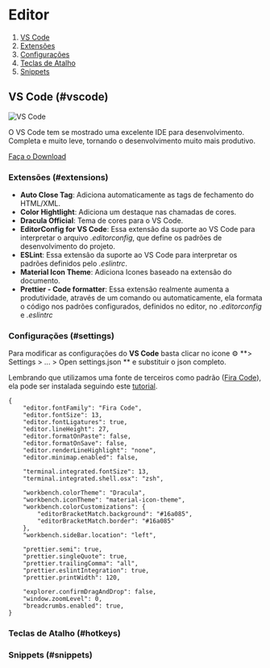 # Editor

1. [VS Code](#vscode)
2. [Extensões](#extensions)
3. [Configurações](#settings)
4. [Teclas de Atalho](#hotkeys)
5. [Snippets](#snippets)


## VS Code (#vscode)

![VS Code](https://code.visualstudio.com/assets/home/home-screenshot-mac-lg-2x.png)

O VS Code tem se mostrado uma excelente IDE para desenvolvimento. Completa e muito leve, tornando o
desenvolvimento muito mais produtivo.

[Faça o Download](https://code.visualstudio.com/)

### Extensões (#extensions)

- **Auto Close Tag**: Adiciona automaticamente as tags de fechamento do HTML/XML.
- **Color Hightlight**: Adiciona um destaque nas chamadas de cores.
- **Dracula Official**: Tema de cores para o VS Code.
- **EditorConfig for VS Code**: Essa extensão da suporte ao VS Code para interpretar o arquivo _.editorconfig_, que define
  os padrões de desenvolvimento do projeto.
- **ESLint**: Essa extensão da suporte ao VS Code para interpretar os padrões definidos pelo _.eslintrc_.
- **Material Icon Theme**: Adiciona Icones baseado na extensão do documento.
- **Prettier - Code formatter**: Essa extensão realmente aumenta a produtividade, através de um comando ou automaticamente,
  ela formata o código nos padrões configurados, definidos no editor, no _.editorconfig_ e _.eslintrc_

### Configurações (#settings)

Para modificar as configurações do **VS Code** basta clicar no icone ⚙️ **> Settings > ... > Open settings.json ** e substituir o json
completo.

Lembrando que utilizamos uma fonte de terceiros como padrão ([Fira Code](https://github.com/tonsky/FiraCode)), ela pode ser instalada seguindo este [tutorial](https://github.com/tonsky/FiraCode).

```
{
    "editor.fontFamily": "Fira Code",
    "editor.fontSize": 13,
    "editor.fontLigatures": true,
    "editor.lineHeight": 27,
    "editor.formatOnPaste": false,
    "editor.formatOnSave": false,
    "editor.renderLineHighlight": "none",
    "editor.minimap.enabled": false,

    "terminal.integrated.fontSize": 13,
    "terminal.integrated.shell.osx": "zsh",

    "workbench.colorTheme": "Dracula",
    "workbench.iconTheme": "material-icon-theme",
    "workbench.colorCustomizations": {
        "editorBracketMatch.background": "#16a085",
        "editorBracketMatch.border": "#16a085"
    },
    "workbench.sideBar.location": "left",

    "prettier.semi": true,
    "prettier.singleQuote": true,
    "prettier.trailingComma": "all",
    "prettier.eslintIntegration": true,
    "prettier.printWidth": 120,

    "explorer.confirmDragAndDrop": false,
    "window.zoomLevel": 0,
    "breadcrumbs.enabled": true,
}
```

### Teclas de Atalho (#hotkeys)

### Snippets (#snippets)

